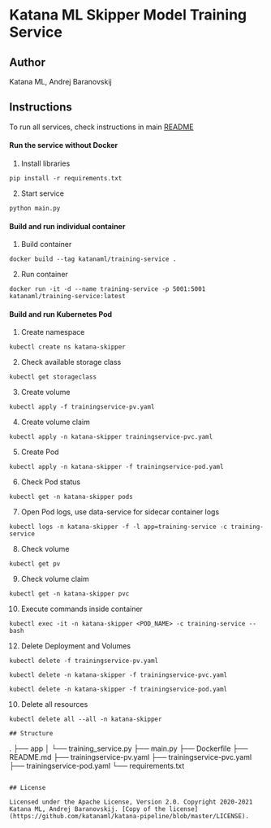 # Katana ML Skipper Model Training Service

## Author

Katana ML, Andrej Baranovskij

## Instructions

To run all services, check instructions in main [README](https://github.com/katanaml/katana-skipper/blob/master/README.md)

#### Run the service without Docker

1. Install libraries

```
pip install -r requirements.txt
```

2. Start service

```
python main.py
```

#### Build and run individual container

1. Build container

```
docker build --tag katanaml/training-service .
```

2. Run container

```
docker run -it -d --name training-service -p 5001:5001  katanaml/training-service:latest
```

#### Build and run Kubernetes Pod

1. Create namespace

```
kubectl create ns katana-skipper
```

2. Check available storage class

```
kubectl get storageclass
```

3. Create volume

```
kubectl apply -f trainingservice-pv.yaml
```

4. Create volume claim

```
kubectl apply -n katana-skipper trainingservice-pvc.yaml
```

5. Create Pod

```
kubectl apply -n katana-skipper -f trainingservice-pod.yaml
```

6. Check Pod status

```
kubectl get -n katana-skipper pods
```

7. Open Pod logs, use data-service for sidecar container logs

```
kubectl logs -n katana-skipper -f -l app=training-service -c training-service
```

8. Check volume

```
kubectl get pv
```

9. Check volume claim

```
kubectl get -n katana-skipper pvc
```

10. Execute commands inside container

```
kubectl exec -it -n katana-skipper <POD_NAME> -c training-service -- bash
```

12. Delete Deployment and Volumes

```
kubectl delete -f trainingservice-pv.yaml
```

```
kubectl delete -n katana-skipper -f trainingservice-pvc.yaml
```

```
kubectl delete -n katana-skipper -f trainingservice-pod.yaml
```

10. Delete all resources

```
kubectl delete all --all -n katana-skipper

## Structure

```
.
├── app
│   └── training_service.py
├── main.py
├── Dockerfile
├── README.md
├── trainingservice-pv.yaml
├── trainingservice-pvc.yaml
├── trainingservice-pod.yaml
└── requirements.txt
```

## License

Licensed under the Apache License, Version 2.0. Copyright 2020-2021 Katana ML, Andrej Baranovskij. [Copy of the license](https://github.com/katanaml/katana-pipeline/blob/master/LICENSE).
